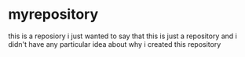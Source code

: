 # myrepository
this is a reposiory
i just wanted to say that this is just a repository
and i didn't have any particular idea about why i created this repository
